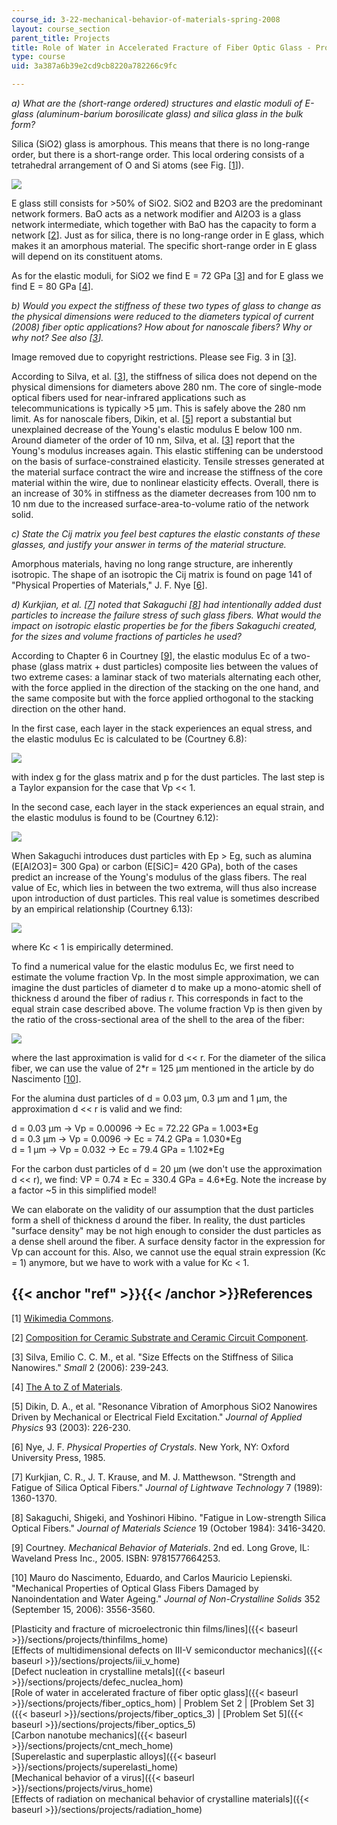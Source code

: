 ```yaml
---
course_id: 3-22-mechanical-behavior-of-materials-spring-2008
layout: course_section
parent_title: Projects
title: Role of Water in Accelerated Fracture of Fiber Optic Glass - Problem Set 2
type: course
uid: 3a387a6b39e2cd9cb8220a782266c9fc

---
```


_a) What are the (short-range ordered) structures and elastic moduli of E-glass (aluminum-barium borosilicate glass) and silica glass in the bulk form?_

Silica (SiO2) glass is amorphous. This means that there is no long-range order, but there is a short-range order. This local ordering consists of a tetrahedral arrangement of O and Si atoms (see Fig. \[[1](#ref)\]).

![](/courses/materials-science-and-engineering/3-22-mechanical-behavior-of-materials-spring-2008/projects/fiber_optics_2_1.jpg)

E glass still consists for >50% of SiO2. SiO2 and B2O3 are the predominant network formers. BaO acts as a network modifier and Al2O3 is a glass network intermediate, which together with BaO has the capacity to form a network \[[2](#ref)\]. Just as for silica, there is no long-range order in E glass, which makes it an amorphous material. The specific short-range order in E glass will depend on its constituent atoms.

As for the elastic moduli, for SiO2 we find E = 72 GPa \[[3](#ref)\] and for E glass we find E = 80 GPa \[[4](#ref)\].

_b) Would you expect the stiffness of these two types of glass to change as the physical dimensions were reduced to the diameters typical of current (2008) fiber optic applications? How about for nanoscale fibers? Why or why not? See also \[[3](#ref)\]._

Image removed due to copyright restrictions. Please see Fig. 3 in \[[3](#ref)\].

According to Silva, et al. \[[3](#ref)\], the stiffness of silica does not depend on the physical dimensions for diameters above 280 nm. The core of single-mode optical fibers used for near-infrared applications such as telecommunications is typically >5 μm. This is safely above the 280 nm limit. As for nanoscale fibers, Dikin, et al. \[[5](#ref)\] report a substantial but unexplained decrease of the Young's elastic modulus E below 100 nm. Around diameter of the order of 10 nm, Silva, et al. \[[3](#ref)\] report that the Young's modulus increases again. This elastic stiffening can be understood on the basis of surface-constrained elasticity. Tensile stresses generated at the material surface contract the wire and increase the stiffness of the core material within the wire, due to nonlinear elasticity effects. Overall, there is an increase of 30% in stiffness as the diameter decreases from 100 nm to 10 nm due to the increased surface-area-to-volume ratio of the network solid.

_c) State the Cij matrix you feel best captures the elastic constants of these glasses, and justify your answer in terms of the material structure._

Amorphous materials, having no long range structure, are inherently isotropic. The shape of an isotropic the Cij matrix is found on page 141 of "Physical Properties of Materials," J. F. Nye \[[6](#ref)\].

_d) Kurkjian, et al. \[[7](#ref)\] noted that Sakaguchi \[[8](#ref)\] had intentionally added dust particles to increase the failure stress of such glass fibers. What would the impact on isotropic elastic properties be for the fibers Sakaguchi created, for the sizes and volume fractions of particles he used?_

According to Chapter 6 in Courtney \[[9](#ref)\], the elastic modulus Ec of a two-phase (glass matrix + dust particles) composite lies between the values of two extreme cases: a laminar stack of two materials alternating each other, with the force applied in the direction of the stacking on the one hand, and the same composite but with the force applied orthogonal to the stacking direction on the other hand.

In the first case, each layer in the stack experiences an equal stress, and the elastic modulus Ec is calculated to be (Courtney 6.8):

![](/courses/materials-science-and-engineering/3-22-mechanical-behavior-of-materials-spring-2008/projects/fiber_optics_2_2.jpg)

with index g for the glass matrix and p for the dust particles. The last step is a Taylor expansion for the case that Vp << 1.

In the second case, each layer in the stack experiences an equal strain, and the elastic modulus is found to be (Courtney 6.12):

![](/courses/materials-science-and-engineering/3-22-mechanical-behavior-of-materials-spring-2008/projects/fiber_optics_2_3.jpg)

When Sakaguchi introduces dust particles with Ep > Eg, such as alumina (E\[Al2O3\]= 300 Gpa) or carbon (E\[SiC\]= 420 GPa), both of the cases predict an increase of the Young's modulus of the glass fibers. The real value of Ec, which lies in between the two extrema, will thus also increase upon introduction of dust particles. This real value is sometimes described by an empirical relationship (Courtney 6.13):

![](/courses/materials-science-and-engineering/3-22-mechanical-behavior-of-materials-spring-2008/projects/fiber_optics_2_4.jpg)

where Kc < 1 is empirically determined.

To find a numerical value for the elastic modulus Ec, we first need to estimate the volume fraction Vp. In the most simple approximation, we can imagine the dust particles of diameter d to make up a mono-atomic shell of thickness d around the fiber of radius r. This corresponds in fact to the equal strain case described above. The volume fraction Vp is then given by the ratio of the cross-sectional area of the shell to the area of the fiber:

![](/courses/materials-science-and-engineering/3-22-mechanical-behavior-of-materials-spring-2008/projects/fiber_optics_2_5.jpg)

where the last approximation is valid for d << r. For the diameter of the silica fiber, we can use the value of 2\*r = 125 μm mentioned in the article by do Nascimento \[[10](#ref)\].

For the alumina dust particles of d = 0.03 μm, 0.3 μm and 1 μm, the approximation d << r is valid and we find:

d = 0.03 μm → Vp = 0.00096 → Ec = 72.22 GPa = 1.003\*Eg  
d = 0.3 μm → Vp = 0.0096 → Ec = 74.2 GPa = 1.030\*Eg  
d = 1 μm → Vp = 0.032 → Ec = 79.4 GPa = 1.102\*Eg

For the carbon dust particles of d = 20 μm (we don't use the approximation d << r), we find: VP = 0.74 ≥ Ec = 330.4 GPa = 4.6\*Eg. Note the increase by a factor ~5 in this simplified model!

We can elaborate on the validity of our assumption that the dust particles form a shell of thickness d around the fiber. In reality, the dust particles "surface density" may be not high enough to consider the dust particles as a dense shell around the fiber. A surface density factor in the expression for Vp can account for this. Also, we cannot use the equal strain expression (Kc = 1) anymore, but we have to work with a value for Kc < 1.

{{< anchor "ref" >}}{{< /anchor >}}References
---------------------------------------------

\[1\] [Wikimedia Commons](http://commons.wikimedia.org/wiki/Main_Page).

\[2\] [Composition for Ceramic Substrate and Ceramic Circuit Component](https://patentscope.wipo.int/search/en/detail.jsf?docId=WO2014196348).

\[3\] Silva, Emilio C. C. M., et al. "Size Effects on the Stiffness of Silica Nanowires." _Small_ 2 (2006): 239-243.

\[4\] [The A to Z of Materials](http://www.azom.com/).

\[5\] Dikin, D. A., et al. "Resonance Vibration of Amorphous SiO2 Nanowires Driven by Mechanical or Electrical Field Excitation." _Journal of Applied Physics_ 93 (2003): 226-230.

\[6\] Nye, J. F. _Physical Properties of Crystals_. New York, NY: Oxford University Press, 1985.

\[7\] Kurkjian, C. R., J. T. Krause, and M. J. Matthewson. "Strength and Fatigue of Silica Optical Fibers." _Journal of Lightwave Technology_ 7 (1989): 1360-1370.

\[8\] Sakaguchi, Shigeki, and Yoshinori Hibino. "Fatigue in Low-strength Silica Optical Fibers." _Journal of Materials Science_ 19 (October 1984): 3416-3420.

\[9\] Courtney. _Mechanical Behavior of Materials_. 2nd ed. Long Grove, IL: Waveland Press Inc., 2005. ISBN: 9781577664253.

\[10\] Mauro do Nascimento, Eduardo, and Carlos Mauricio Lepienski. "Mechanical Properties of Optical Glass Fibers Damaged by Nanoindentation and Water Ageing." _Journal of Non-Crystalline Solids_ 352 (September 15, 2006): 3556-3560.

[Plasticity and fracture of microelectronic thin films/lines]({{< baseurl >}}/sections/projects/thinfilms_home)  
[Effects of multidimensional defects on III-V semiconductor mechanics]({{< baseurl >}}/sections/projects/iii_v_home)  
[Defect nucleation in crystalline metals]({{< baseurl >}}/sections/projects/defec_nuclea_hom)  
[Role of water in accelerated fracture of fiber optic glass]({{< baseurl >}}/sections/projects/fiber_optics_hom) | Problem Set 2 | [Problem Set 3]({{< baseurl >}}/sections/projects/fiber_optics_3) | [Problem Set 5]({{< baseurl >}}/sections/projects/fiber_optics_5)  
[Carbon nanotube mechanics]({{< baseurl >}}/sections/projects/cnt_mech_home)  
[Superelastic and superplastic alloys]({{< baseurl >}}/sections/projects/superelasti_home)  
[Mechanical behavior of a virus]({{< baseurl >}}/sections/projects/virus_home)  
[Effects of radiation on mechanical behavior of crystalline materials]({{< baseurl >}}/sections/projects/radiation_home)